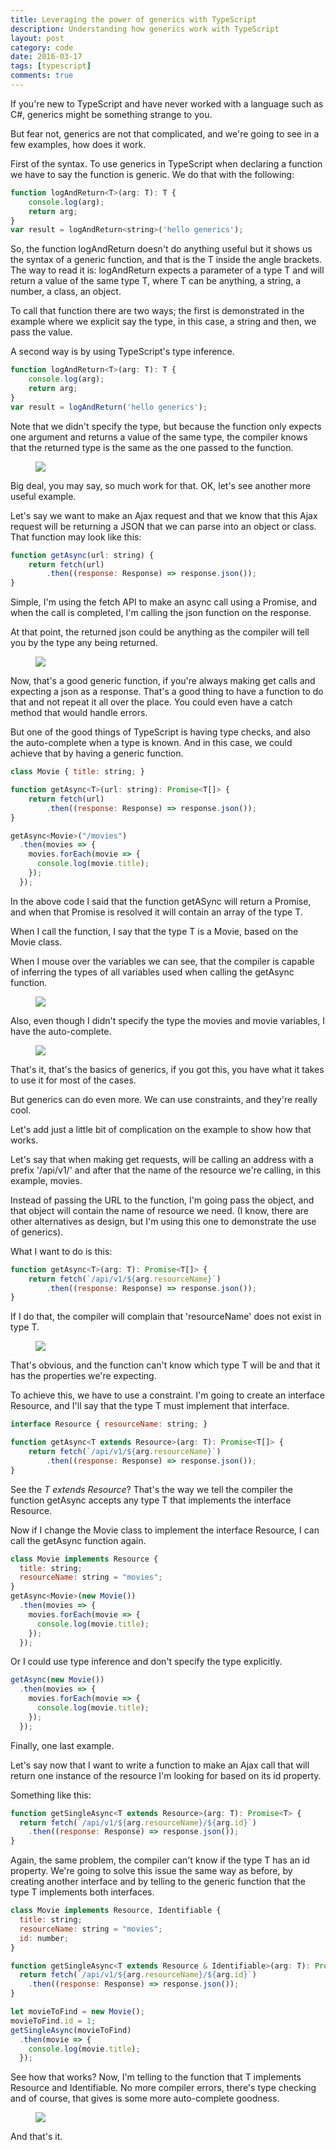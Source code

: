 ```yaml
---
title: Leveraging the power of generics with TypeScript
description: Understanding how generics work with TypeScript
layout: post
category: code
date: 2016-03-17
tags: [typescript]
comments: true
---
```

If you're new to TypeScript and have never worked with a language such as C#, generics might be something strange to you. 

But fear not, generics are not that complicated, and we're going to see in a few examples, how does it work.

First of the syntax. To use generics in TypeScript when declaring a function we have to say the function is generic. We do that with the following:

``` js
function logAndReturn<T>(arg: T): T {
    console.log(arg);
    return arg;
}
var result = logAndReturn<string>('hello generics');
```

So, the function logAndReturn doesn't do anything useful but it shows us the syntax of a generic function, and that is the T inside the angle brackets. The way to read it is: logAndReturn expects a parameter of a type T and will return a value of the same type T, where T can be anything, a string, a number, a class, an object.

To call that function there are two ways; the first is demonstrated in the example where we explicit say the type, in this case, a string and then, we pass the value.

A second way is by using TypeScript's type inference.

``` js
function logAndReturn<T>(arg: T): T {
    console.log(arg);
    return arg;
}
var result = logAndReturn('hello generics');
```

Note that we didn't specify the type, but because the function only expects one argument and returns a value of the same type, the compiler knows that the returned type is the same as the one passed to the function.

<figure>
    <img src="/images/2016/03/generics-01.png">
</figure>

<script async src="//pagead2.googlesyndication.com/pagead/js/adsbygoogle.js"></script>
<!-- Responsive content -->
<ins class="adsbygoogle"
     style="display:block"
     data-ad-client="ca-pub-1865353648221711"
     data-ad-slot="8499334570"
     data-ad-format="auto"></ins>
<script>
(adsbygoogle = window.adsbygoogle || []).push({});
</script>

Big deal, you may say, so much work for that. OK, let's see another more useful example.

Let's say we want to make an Ajax request and that we know that this Ajax request will be returning a JSON that we can parse into an object or class. That function may look like this:

``` js
function getAsync(url: string) {
    return fetch(url)
        .then((response: Response) => response.json());
}
```

Simple, I'm using the fetch API to make an async call using a Promise, and when the call is completed, I'm calling the json function on the response.

At that point, the returned json could be anything as the compiler will tell you by the type any being returned.

<figure>
    <img src="/images/2016/03/generics-02.png">
</figure>

Now, that's a good generic function, if you're always making get calls and expecting a json as a response. That's a good thing to have a function to do that and not repeat it all over the place. You could even have a catch method that would handle errors.

But one of the good things of TypeScript is having type checks, and also the auto-complete when a type is known. And in this case, we could achieve that by having a generic function.

``` js
class Movie { title: string; }

function getAsync<T>(url: string): Promise<T[]> {
    return fetch(url)
        .then((response: Response) => response.json());
}

getAsync<Movie>("/movies")
  .then(movies => {
    movies.forEach(movie => {
      console.log(movie.title);
    });
  });
```

In the above code I said that the function getASync will return a Promise, and when that Promise is resolved it will contain an array of the type T.

When I call the function, I say that the type T is a Movie, based on the Movie class.

When I mouse over the variables we can see, that the compiler is capable of inferring the types of all variables used when calling the getAsync function.

<figure>
    <img src="/images/2016/03/generics-03.gif">
</figure>

Also, even though I didn't specify the type the movies and movie variables, I have the auto-complete. 

<figure>
    <img src="/images/2016/03/generics-04.gif">
</figure>

That's it, that's the basics of generics, if you got this, you have what it takes to use it for most of the cases.

But generics can do even more. We can use constraints, and they're really cool.

Let's add just a little bit of complication on the example to show how that works.

Let's say that when making get requests, will be calling an address with a prefix '/api/v1/' and after that the name of the resource we're calling, in this example, movies.

Instead of passing the URL to the function, I'm going pass the object, and that object will contain the name of resource we need. (I know, there are other alternatives as design, but I'm using this one to demonstrate the use of generics).

What I want to do is this:

``` js
function getAsync<T>(arg: T): Promise<T[]> {
    return fetch(`/api/v1/${arg.resourceName}`)
        .then((response: Response) => response.json());
}
```

If I do that, the compiler will complain that 'resourceName' does not exist in type T.

<figure>
    <img src="/images/2016/03/generics-05.png">
</figure>

That's obvious, and the function can't know which type T will be and that it has the properties we're expecting.

To achieve this, we have to use a constraint. I'm going to create an interface Resource, and I'll say that the type T must implement that interface.

``` js
interface Resource { resourceName: string; }

function getAsync<T extends Resource>(arg: T): Promise<T[]> {
    return fetch(`/api/v1/${arg.resourceName}`)
        .then((response: Response) => response.json());
}
```

See the *T extends Resource*? That's the way we tell the compiler the function getAsync accepts any type T that implements the interface Resource.

Now if I change the Movie class to implement the interface Resource, I can call the getAsync function again.

``` js
class Movie implements Resource {
  title: string;
  resourceName: string = "movies";
}
getAsync<Movie>(new Movie())
  .then(movies => {
    movies.forEach(movie => {
      console.log(movie.title);
    });
  });
```

Or I could use type inference and don't specify the type explicitly.

``` js
getAsync(new Movie())
  .then(movies => {
    movies.forEach(movie => {
      console.log(movie.title);
    });
  });
```

Finally, one last example. 

Let's say now that I want to write a function to make an Ajax call that will return one instance of the resource I'm looking for based on its id property.

Something like this:

``` js
function getSingleAsync<T extends Resource>(arg: T): Promise<T> {
  return fetch(`/api/v1/${arg.resourceName}/${arg.id}`)
    .then((response: Response) => response.json());
}
```

Again, the same problem, the compiler can't know if the type T has an id property. We're going to solve this issue the same way as before, by creating another interface and by telling to the generic function that the type T implements both interfaces.

``` js
class Movie implements Resource, Identifiable {
  title: string;
  resourceName: string = "movies";
  id: number;
}

function getSingleAsync<T extends Resource & Identifiable>(arg: T): Promise<T> {
  return fetch(`/api/v1/${arg.resourceName}/${arg.id}`)
    .then((response: Response) => response.json());
}

let movieToFind = new Movie();
movieToFind.id = 1;
getSingleAsync(movieToFind)
  .then(movie => {
    console.log(movie.title);
  });
```

See how that works? Now, I'm telling to the function that T implements Resource and Identifiable. No more compiler errors, there's type checking and of course, that gives is some more auto-complete goodness.

<figure>
    <img src="/images/2016/03/generics-06.gif">
</figure>

And that's it. 